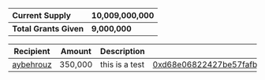 
| **Current Supply** | **10,009,000,000** |  
| :--- | --- | 
| **Total Grants Given** | **9,000,000** |


| Recipient | Amount | Description |  Txn  | 
| --------- | ------ | ----------- | :---: | 
| [aybehrouz](https://github.com/aybehrouz) | 350,000 | this is a test | [0xd68e06822427be57fafb91986b5f2d89dcd097bab1e68dda0b35249f4bd0a2ea](https://bscscan.com) | 
<!---
| [Rejinderi](https://github.com/Rejinderi) | 5,000,000 | contribution/community reward ||
| [Σlias](Σlias#4904) | 2,000,000 | community reward ||
| []() | 2,000,000 | community reward ||
-->
